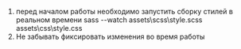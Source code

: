 1. перед началом работы необходимо запустить сборку стилей в реальном времени
    sass --watch assets\scss\style.scss assets\css\style.css 
2. Не забывать фиксировать изменения во время работы